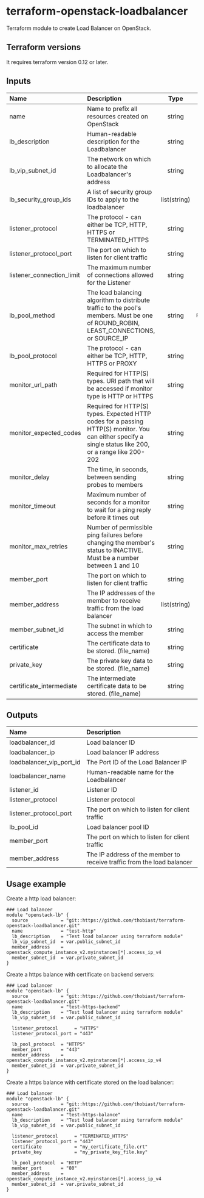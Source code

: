 # terraform-openstack-loadbalancer

Terraform module to create Load Balancer on OpenStack.

## Terraform versions

It requires terraform version 0.12 or later.

## Inputs

| Name | Description | Type | Default | Required |
|:-----|:------------|:----:|:-------:|:--------:|
|name  | Name to prefix all resources created on OpenStack | string | - | **yes** |
|lb_description  | Human-readable description for the Loadbalancer | string | `-` | no |
|lb_vip_subnet_id  | The network on which to allocate the Loadbalancer's address | string | - | **yes** |
|lb_security_group_ids  | A list of security group IDs to apply to the loadbalancer | list(string) | `[]` | no |
|listener_protocol  | The protocol - can either be TCP, HTTP, HTTPS or TERMINATED_HTTPS | string | `HTTP` | no |
|listener_protocol_port  | The port on which to listen for client traffic | string | `80` | no |
|listener_connection_limit  | The maximum number of connections allowed for the Listener | string | `-1` | no |
|lb_pool_method  | The load balancing algorithm to distribute traffic to the pool's members. Must be one of ROUND_ROBIN, LEAST_CONNECTIONS, or SOURCE_IP | string | `ROUND_ROBIN` | no |
|lb_pool_protocol  | The protocol - can either be TCP, HTTP, HTTPS or PROXY | string | `HTTP` | no |
|monitor_url_path  | Required for HTTP(S) types. URI path that will be accessed if monitor type is HTTP or HTTPS | string | `/` | no |
|monitor_expected_codes  | Required for HTTP(S) types. Expected HTTP codes for a passing HTTP(S) monitor. You can either specify a single status like 200, or a range like 200-202 | string | `200` | no |
|monitor_delay  | The time, in seconds, between sending probes to members | string | `20` | no |
|monitor_timeout  | Maximum number of seconds for a monitor to wait for a ping reply before it times out | string | `10` | no |
|monitor_max_retries  | Number of permissible ping failures before changing the member's status to INACTIVE. Must be a number between 1 and 10 | string | `5` | no |
|member_port  | The port on which to listen for client traffic | string | `80` | no |
|member_address  | The IP addresses of the member to receive traffic from the load balancer | list(string) | - | **yes** |
|member_subnet_id  | The subnet in which to access the member | string | `-` | no |
|certificate  | The certificate data to be stored. (file_name) | string | `-` | no |
|private_key  | The private key data to be stored. (file_name) | string | `-` | no |
|certificate_intermediate  | The intermediate certificate data to be stored. (file_name) | string | `-` | no |


## Outputs

| Name | Description |
|:-----|:------------|
| loadbalancer_id | Load balancer ID |
| loadbalancer_ip | Load balancer IP address |
| loadbalancer_vip_port_id | The Port ID of the Load Balancer IP |
| loadbalancer_name | Human-readable name for the Loadbalancer |
| listener_id | Listener ID |
| listener_protocol | Listener protocol |
| listener_protocol_port | The port on which to listen for client traffic |
| lb_pool_id | Load balancer pool ID |
| member_port | The port on which to listen for client traffic |
| member_address | The IP address of the member to receive traffic from the load balancer |


## Usage example

Create a http load balancer:

```hcl
### Load balancer
module "openstack-lb" {
  source            = "git::https://github.com/thobiast/terraform-openstack-loadbalancer.git"
  name              = "test-http"
  lb_description    = "Test load balancer using terraform module"
  lb_vip_subnet_id  = var.public_subnet_id
  member_address    = openstack_compute_instance_v2.myinstances[*].access_ip_v4
  member_subnet_id  = var.private_subnet_id
}
```

Create a https balance with certificate on backend servers:

```hcl
### Load balancer
module "openstack-lb" {
  source            = "git::https://github.com/thobiast/terraform-openstack-loadbalancer.git"
  name              = "test-https-backend"
  lb_description    = "Test load balancer using terraform module"
  lb_vip_subnet_id  = var.public_subnet_id

  listener_protocol      = "HTTPS"
  listener_protocol_port = "443"

  lb_pool_protocol  = "HTTPS"
  member_port       = "443"
  member_address    = openstack_compute_instance_v2.myinstances[*].access_ip_v4
  member_subnet_id  = var.private_subnet_id
}
```

Create a https balance with certificate stored on the load balancer:

```hcl
### Load balancer
module "openstack-lb" {
  source            = "git::https://github.com/thobiast/terraform-openstack-loadbalancer.git"
  name              = "test-https-balance"
  lb_description    = "Test load balancer using terraform module"
  lb_vip_subnet_id  = var.public_subnet_id

  listener_protocol      = "TERMINATED_HTTPS"
  listener_protocol_port = "443"
  certificate            = "my_certificate_file.crt"
  private_key            = "my_private_key_file.key"

  lb_pool_protocol  = "HTTP"
  member_port       = "80"
  member_address    = openstack_compute_instance_v2.myinstances[*].access_ip_v4
  member_subnet_id  = var.private_subnet_id
}
```
